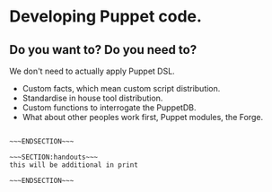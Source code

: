 <!SLIDE>
# Developing Puppet code. #
## Do you want to? Do you need to? ##

We don't need to actually apply Puppet DSL. 

* Custom facts, which mean custom script distribution.
* Standardise in house tool distribution. 
* Custom functions to interrogate the PuppetDB.
* What about other peoples work first, Puppet modules, the Forge. 




~~~SECTION:notes~~~

~~~ENDSECTION~~~

~~~SECTION:handouts~~~
this will be additional in print

~~~ENDSECTION~~~


